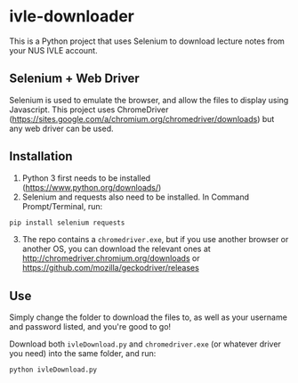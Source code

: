 # ivle-downloader
This is a Python project that uses Selenium to download lecture notes from your NUS IVLE account.

## Selenium + Web Driver

Selenium is used to emulate the browser, and allow the files to display using Javascript. 
This project uses ChromeDriver (https://sites.google.com/a/chromium.org/chromedriver/downloads) 
but any web driver can be used. 

## Installation

1. Python 3 first needs to be installed (https://www.python.org/downloads/)
2. Selenium and requests also need to be installed. In Command Prompt/Terminal, run:

```bash
pip install selenium requests
```

3. The repo contains a `chromedriver.exe`, but if you use another browser or another OS, you can download the relevant ones at http://chromedriver.chromium.org/downloads or https://github.com/mozilla/geckodriver/releases

## Use

Simply change the folder to download the files to, as well as your username and password listed, and you're good to go! 

Download both `ivleDownload.py` and `chromedriver.exe` (or whatever driver you need) into the same folder, and run:

```shell
python ivleDownload.py
```
